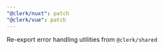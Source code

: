 ```yaml
---
"@clerk/nuxt": patch
"@clerk/vue": patch
---
```


Re-export error handling utilities from `@clerk/shared`
